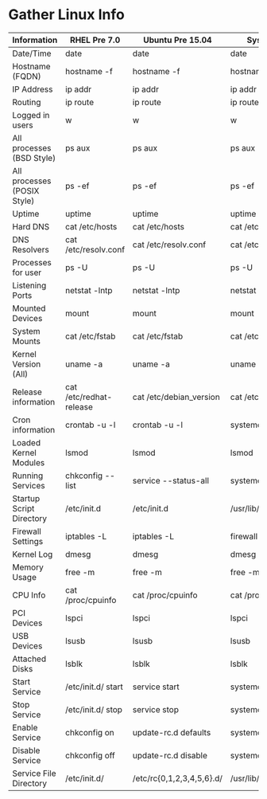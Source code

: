 # Gather Linux Info

|Information|RHEL Pre 7.0|Ubuntu Pre 15.04|Systemd Based|
|---|---|---|---|
|Date/Time|date|date|date|
|Hostname (FQDN)|hostname -f|hostname -f|hostname -f|
|IP Address|ip addr|ip addr|ip addr|
|Routing|ip route|ip route|ip route|
|Logged in users|w|w|w|
|All processes (BSD Style)|ps aux|ps aux|ps aux|
|All processes (POSIX Style)|ps -ef|ps -ef|ps -ef|
|Uptime|uptime|uptime|uptime|
|Hard DNS|cat /etc/hosts|cat /etc/hosts|cat /etc/hosts|
|DNS Resolvers|cat /etc/resolv.conf|cat /etc/resolv.conf|cat /etc/resolv.conf|
|Processes for user|ps -U <user>|ps -U <user>|ps -U <user>|
|Listening Ports|netstat -lntp|netstat -lntp|netstat -lntp|
|Mounted Devices|mount|mount|mount|
|System Mounts|cat /etc/fstab|cat /etc/fstab|cat /etc/fstab|
|Kernel Version (All)|uname -a|uname -a|uname -a|
|Release information|cat /etc/redhat-release|cat /etc/debian_version|cat /etc/os-release|
|Cron information|crontab -u -l <user>|crontab -u -l <user>|systemctl list-timers|
|Loaded Kernel Modules|lsmod|lsmod|lsmod|
|Running Services|chkconfig --list|service --status-all|systemctl list-units|
|Startup Script Directory|/etc/init.d|/etc/init.d|/usr/lib/systemd/system|
|Firewall Settings|iptables -L|iptables -L|firewall-cmd --list-all|
|Kernel Log|dmesg|dmesg|dmesg|
|Memory Usage|free -m|free -m|free -m|
|CPU Info|cat /proc/cpuinfo|cat /proc/cpuinfo|cat /proc/cpuinfo|
|PCI Devices|lspci|lspci|lspci|
|USB Devices|lsusb|lsusb|lsusb|
|Attached Disks|lsblk|lsblk|lsblk|
|Start Service|/etc/init.d/<name> start|service <name> start|systemctl start <name>|
|Stop Service|/etc/init.d/<name> stop|service <name> stop|systemctl stop <name>|
|Enable Service|chkconfig <name> on|update-rc.d <name> defaults|systemctl enable <name>|
|Disable Service|chkconfig <name> off|update-rc.d <name> disable|systemctl disable <name>|
|Service File Directory|/etc/init.d/|/etc/rc{0,1,2,3,4,5,6}.d/|/usr/lib/systemd/system/|
